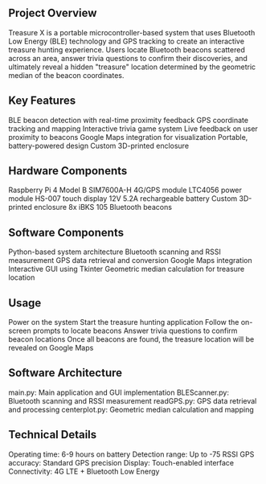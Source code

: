 ## Project Overview
Treasure X is a portable microcontroller-based system that uses Bluetooth Low Energy (BLE) technology and GPS tracking to create an interactive treasure hunting experience. Users locate Bluetooth beacons scattered across an area, answer trivia questions to confirm their discoveries, and ultimately reveal a hidden "treasure" location determined by the geometric median of the beacon coordinates.

## Key Features
BLE beacon detection with real-time proximity feedback
GPS coordinate tracking and mapping
Interactive trivia game system
Live feedback on user proximity to beacons
Google Maps integration for visualization
Portable, battery-powered design
Custom 3D-printed enclosure

## Hardware Components
Raspberry Pi 4 Model B
SIM7600A-H 4G/GPS module
LTC4056 power module
HS-007 touch display
12V 5.2A rechargeable battery
Custom 3D-printed enclosure
8x iBKS 105 Bluetooth beacons

## Software Components
Python-based system architecture
Bluetooth scanning and RSSI measurement
GPS data retrieval and conversion
Google Maps integration
Interactive GUI using Tkinter
Geometric median calculation for treasure location

## Usage
Power on the system
Start the treasure hunting application
Follow the on-screen prompts to locate beacons
Answer trivia questions to confirm beacon locations
Once all beacons are found, the treasure location will be revealed on Google Maps

## Software Architecture
main.py: Main application and GUI implementation
BLEScanner.py: Bluetooth scanning and RSSI measurement
readGPS.py: GPS data retrieval and processing
centerplot.py: Geometric median calculation and mapping

## Technical Details
Operating time: 6-9 hours on battery
Detection range: Up to -75 RSSI
GPS accuracy: Standard GPS precision
Display: Touch-enabled interface
Connectivity: 4G LTE + Bluetooth Low Energy
